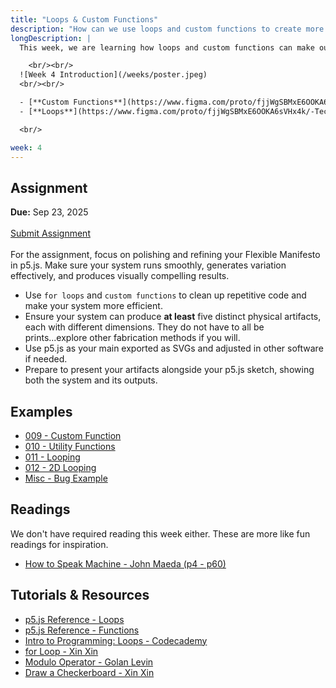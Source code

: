 ```yaml
---
title: "Loops & Custom Functions"
description: "How can we use loops and custom functions to create more efficient and flexible code?"
longDescription: |
  This week, we are learning how loops and custom functions can make our code more efficient and flexible. Loops allow us to repeat code blocks, while custom functions let us encapsulate reusable code. Together, they help us create intricate and expressive designs with less effort.

    <br/><br/>
  ![Week 4 Introduction](/weeks/poster.jpeg)
  <br/><br/>

  - [**Custom Functions**](https://www.figma.com/proto/fjjWgSBMxE6OOKA6sVHx4k/-Tech-A--Week-4?page-id=0%3A1&node-id=6005-215&viewport=357%2C2944%2C0.08&t=nS5Ic66HKMuM7sW3-1&scaling=contain&content-scaling=fixed)
  - [**Loops**](https://www.figma.com/proto/fjjWgSBMxE6OOKA6sVHx4k/-Tech-A--Week-4?page-id=0%3A1&node-id=6005-316&viewport=-26%2C3048%2C0.09&t=M1IzcfZLHrWLLIFV-1&scaling=contain&content-scaling=fixed)

  <br/>

week: 4
---
```


## Assignment

**Due:** Sep 23, 2025
<br/><br/>
<a class="btn-primary" href="https://forms.gle/Fev6UZQf8z8rzyUg9">Submit Assignment</a>
<br/><br/>
For the assignment, focus on polishing and refining your Flexible Manifesto in p5.js. Make sure your system runs smoothly, generates variation effectively, and produces visually compelling results.

- Use `for loops` and `custom functions` to clean up repetitive code and make your system more efficient.
- Ensure your system can produce **at least** five distinct physical artifacts, each with different dimensions. They do not have to all be prints...explore other fabrication methods if you will.
- Use p5.js as your main exported as SVGs and adjusted in other software if needed.
- Prepare to present your artifacts alongside your p5.js sketch, showing both the system and its outputs.

## Examples

- [009 - Custom Function](https://editor.p5js.org/munusshih/sketches/fjD5C8ihT)
- [010 - Utility Functions](https://editor.p5js.org/munusshih/sketches/sgj3TEKY6)
- [011 - Looping](https://editor.p5js.org/munusshih/sketches/9rNtsdO8D)
- [012 - 2D Looping](https://editor.p5js.org/munusshih/sketches/Hbl48EUhX)
- [Misc - Bug Example](https://editor.p5js.org/munusshih/sketches/zhri2YXK9)

## Readings

We don't have required reading this week either. These are more like fun readings for inspiration.

- [How to Speak Machine - John Maeda (p4 - p60)](https://drive.google.com/file/d/192ELjRpD3fi8JJ2QtBuEOi9Su06IKkP2/view?usp=sharing)

## Tutorials & Resources

- [p5.js Reference - Loops](https://beta.p5js.org/reference/p5/for/)
- [p5.js Reference - Functions](https://p5js.org/tutorials/organizing-code-with-functions/)
- [Intro to Programming: Loops - Codecademy](https://www.youtube.com/watch?v=wxds6MAtUQ0)
- [for Loop - Xin Xin](https://youtu.be/QdGeb0H5idM?feature=shared)
- [Modulo Operator - Golan Levin](https://youtu.be/r5Iy3v1co0A?feature=shared)
- [Draw a Checkerboard - Xin Xin](https://youtu.be/LMWRkUlhY7s?feature=shared)

